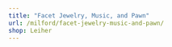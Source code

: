 ```yaml
---
title: "Facet Jewelry, Music, and Pawn"
url: /milford/facet-jewelry-music-and-pawn/
shop: Leiher
---
```

